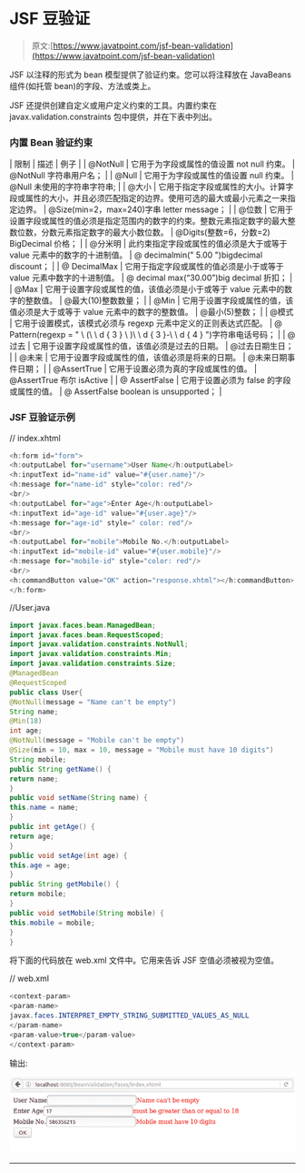 # JSF 豆验证

> 原文:[https://www.javatpoint.com/jsf-bean-validation](https://www.javatpoint.com/jsf-bean-validation)

JSF 以注释的形式为 bean 模型提供了验证约束。您可以将注释放在 JavaBeans 组件(如托管 bean)的字段、方法或类上。

JSF 还提供创建自定义或用户定义约束的工具。内置约束在 javax.validation.constraints 包中提供，并在下表中列出。

### 内置 Bean 验证约束

| 限制 | 描述 | 例子 |
| @NotNull | 它用于为字段或属性的值设置 not null 约束。 | @NotNull 字符串用户名； |
| @Null | 它用于为字段或属性的值设置 null 约束。 | @Null 未使用的字符串字符串; |
| @大小 | 它用于指定字段或属性的大小。计算字段或属性的大小，并且必须匹配指定的边界。使用可选的最大或最小元素之一来指定边界。 | @Size(min=2，max=240)字串 letter message； |
| @位数 | 它用于设置字段或属性的值必须是指定范围内的数字的约束。整数元素指定数字的最大整数位数，分数元素指定数字的最大小数位数。 | @Digits(整数=6，分数=2) BigDecimal 价格； |
| @分米明 | 此约束指定字段或属性的值必须是大于或等于 value 元素中的数字的十进制值。 | @ decimalmin(" 5.00 ")bigdecimal discount； |
| @ DecimalMax | 它用于指定字段或属性的值必须是小于或等于 value 元素中数字的十进制值。 | @ decimal max(“30.00”)big decimal 折扣； |
| @Max | 它用于设置字段或属性的值，该值必须是小于或等于 value 元素中的数字的整数值。 | @最大(10)整数数量； |
| @Min | 它用于设置字段或属性的值，该值必须是大于或等于 value 元素中的数字的整数值。 | @最小(5)整数； |
| @模式 | 它用于设置模式，该模式必须与 regexp 元素中定义的正则表达式匹配。 | @ Pattern(regexp = " \ \(\ \ d { 3 } \ \)\ \ d { 3 }-\ \ d { 4 } ")字符串电话号码； |
| @过去 | 它用于设置字段或属性的值，该值必须是过去的日期。 | @过去日期生日； |
| @未来 | 它用于设置字段或属性的值，该值必须是将来的日期。 | @未来日期事件日期； |
| @AssertTrue | 它用于设置必须为真的字段或属性的值。 | @AssertTrue 布尔 isActive |
| @ AssertFalse | 它用于设置必须为 false 的字段或属性的值。 | @ AssertFalse boolean is unsupported； |

### JSF 豆验证示例

// index.xhtml

```java
<h:form id="form">
<h:outputLabel for="username">User Name</h:outputLabel>
<h:inputText id="name-id" value="#{user.name}"/>
<h:message for="name-id" style="color: red"/>
<br/>
<h:outputLabel for="age">Enter Age</h:outputLabel>
<h:inputText id="age-id" value="#{user.age}"/>
<h:message for="age-id" style=" color: red"/>
<br/>
<h:outputLabel for="mobile">Mobile No.</h:outputLabel>
<h:inputText id="mobile-id" value="#{user.mobile}"/>
<h:message for="mobile-id" style="color: red"/>
<br/>
<h:commandButton value="OK" action="response.xhtml"></h:commandButton>
</h:form>

```

//User.java

```java
import javax.faces.bean.ManagedBean;
import javax.faces.bean.RequestScoped;
import javax.validation.constraints.NotNull;
import javax.validation.constraints.Min;
import javax.validation.constraints.Size;
@ManagedBean
@RequestScoped
public class User{
@NotNull(message = "Name can't be empty")
String name;
@Min(18)
int age;
@NotNull(message = "Mobile can't be empty")
@Size(min = 10, max = 10, message = "Mobile must have 10 digits")
String mobile;
public String getName() {
return name;
}
public void setName(String name) {
this.name = name;
}
public int getAge() {
return age;
}
public void setAge(int age) {
this.age = age;
}
public String getMobile() {
return mobile;
}
public void setMobile(String mobile) {
this.mobile = mobile;
}
}

```

将下面的代码放在 web.xml 文件中。它用来告诉 JSF 空值必须被视为空值。

// web.xml

```java
<context-param>
<param-name>
javax.faces.INTERPRET_EMPTY_STRING_SUBMITTED_VALUES_AS_NULL
</param-name>
<param-value>true</param-value>
</context-param>

```

输出:

![JSF Bean validation 1](img/c0a1724831aba25bffbeb80de129fe39.png)

* * *